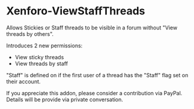 # Xenforo-ViewStaffThreads

Allows Stickies or Staff threads to be visible in a forum without "View threads by others".

Introduces 2 new permissions:

- View sticky threads
- View threads by staff

"Staff" is defined on if the first user of a thread has the "Staff" flag set on their account. 

If you appreciate this addon, please consider a contribution via PayPal. Details will be provide via private conversation. 
